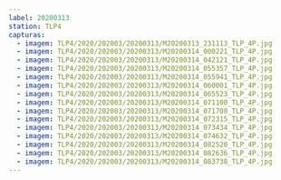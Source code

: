 ```yaml
---
label: 20200313
station: TLP4
capturas:
  - imagem: TLP4/2020/202003/20200313/M20200313_231113_TLP_4P.jpg
  - imagem: TLP4/2020/202003/20200313/M20200314_000221_TLP_4P.jpg
  - imagem: TLP4/2020/202003/20200313/M20200314_042121_TLP_4P.jpg
  - imagem: TLP4/2020/202003/20200313/M20200314_055357_TLP_4P.jpg
  - imagem: TLP4/2020/202003/20200313/M20200314_055941_TLP_4P.jpg
  - imagem: TLP4/2020/202003/20200313/M20200314_060001_TLP_4P.jpg
  - imagem: TLP4/2020/202003/20200313/M20200314_065523_TLP_4P.jpg
  - imagem: TLP4/2020/202003/20200313/M20200314_071100_TLP_4P.jpg
  - imagem: TLP4/2020/202003/20200313/M20200314_071708_TLP_4P.jpg
  - imagem: TLP4/2020/202003/20200313/M20200314_072315_TLP_4P.jpg
  - imagem: TLP4/2020/202003/20200313/M20200314_073434_TLP_4P.jpg
  - imagem: TLP4/2020/202003/20200313/M20200314_074632_TLP_4P.jpg
  - imagem: TLP4/2020/202003/20200313/M20200314_082520_TLP_4P.jpg
  - imagem: TLP4/2020/202003/20200313/M20200314_082636_TLP_4P.jpg
  - imagem: TLP4/2020/202003/20200313/M20200314_083738_TLP_4P.jpg
---
```

